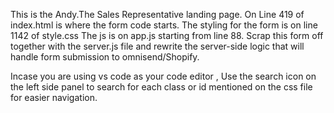 This is the Andy.The Sales Representative landing page.
On Line 419 of index.html is where the form code starts.
The styling for the form is on line 1142 of style.css
The js is on app.js starting from line 88.
Scrap this form off together with the server.js file and rewrite the server-side logic that will handle form submission to omnisend/Shopify.

Incase you are using vs code as your code editor , Use the search icon on the left side panel to search for each class or id mentioned on the css file for easier navigation.